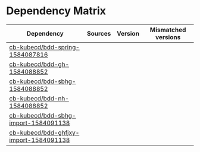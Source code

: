 # Dependency Matrix

Dependency | Sources | Version | Mismatched versions
---------- | ------- | ------- | -------------------
[cb-kubecd/bdd-spring-1584087816](https://github.com/cb-kubecd/bdd-spring-1584087816.git) |  | []() | 
[cb-kubecd/bdd-gh-1584088852](https://github.com/cb-kubecd/bdd-gh-1584088852.git) |  | []() | 
[cb-kubecd/bdd-sbhg-1584088852](https://github.com/cb-kubecd/bdd-sbhg-1584088852.git) |  | []() | 
[cb-kubecd/bdd-nh-1584088852](https://github.com/cb-kubecd/bdd-nh-1584088852.git) |  | []() | 
[cb-kubecd/bdd-sbhg-import-1584091138](https://github.com/cb-kubecd/bdd-sbhg-import-1584091138.git) |  | []() | 
[cb-kubecd/bdd-ghfjxy-import-1584091138](https://github.com/cb-kubecd/bdd-ghfjxy-import-1584091138.git) |  | []() | 
